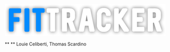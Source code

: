 <p align="center">
  <img src="src/assets/FitTrackerLogo.png" alt="FitTracker Logo" />
</p>
** **
Louie Celiberti, Thomas Scardino
